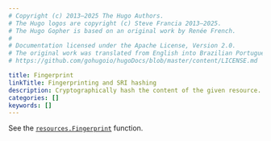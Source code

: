 ```yaml
---
# Copyright (c) 2013–2025 The Hugo Authors.
# The Hugo logos are copyright (c) Steve Francia 2013–2025.
# The Hugo Gopher is based on an original work by Renée French.
#
# Documentation licensed under the Apache License, Version 2.0.
# The original work was translated from English into Brazilian Portuguese.
# https://github.com/gohugoio/hugoDocs/blob/master/content/LICENSE.md

title: Fingerprint
linkTitle: Fingerprinting and SRI hashing
description: Cryptographically hash the content of the given resource.
categories: []
keywords: []
---
```


See the [`resources.Fingerprint`](/functions/resources/fingerprint/) function.
